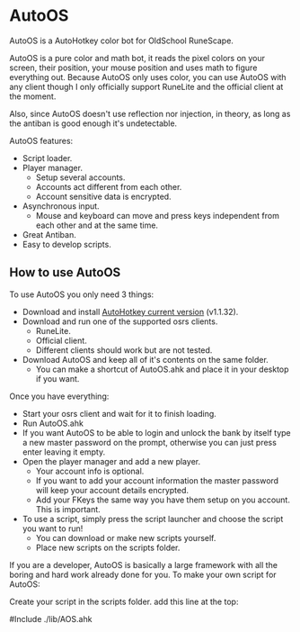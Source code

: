 # AutoOS
AutoOS is a AutoHotkey color bot for OldSchool RuneScape.


AutoOS is a pure color and math bot, it reads the pixel colors on your screen, their position, your mouse position and uses math to figure everything out.
Because AutoOS only uses color, you can use AutoOS with any client though I only officially support RuneLite and the official client at the moment.

Also, since AutoOS doesn't use reflection nor injection, in theory, as long as the antiban is good enough it's undetectable.


AutoOS features:
- Script loader.
- Player manager.
  - Setup several accounts.
  - Accounts act different from each other.
  - Account sensitive data is encrypted.
- Asynchronous input.
  - Mouse and keyboard can move and press keys independent from each other and at the same time.
- Great Antiban.
- Easy to develop scripts.



## How to use AutoOS

To use AutoOS you only need 3 things:
- Download and install [AutoHotkey current version](https://www.autohotkey.com/) (v1.1.32).
- Download and run one of the supported osrs clients.
  - RuneLite.
  - Official client.
  - Different clients should work but are not tested.
- Download AutoOS and keep all of it's contents on the same folder.
  - You can make a shortcut of AutoOS.ahk and place it in your desktop if you want.

Once you have everything:
- Start your osrs client and wait for it to finish loading.
- Run AutoOS.ahk
- If you want AutoOS to be able to login and unlock the bank by itself
 type a new master password on the prompt, otherwise you can just press enter leaving it empty.
- Open the player manager and add a new player.
  - Your account info is optional.
  - If you want to add your account information the master password will keep your account details encrypted.
  - Add your FKeys the same way you have them setup on you account. This is important.
- To use a script, simply press the script launcher and choose the script you want to run!
  - You can download or make new scripts yourself.
  - Place new scripts on the scripts folder.



If you are a developer, AutoOS is basically a large framework with all the boring and hard work already done for you.
To make your own script for AutoOS:

Create your script in the scripts folder.
add this line at the top:

#Include ./lib/AOS.ahk

